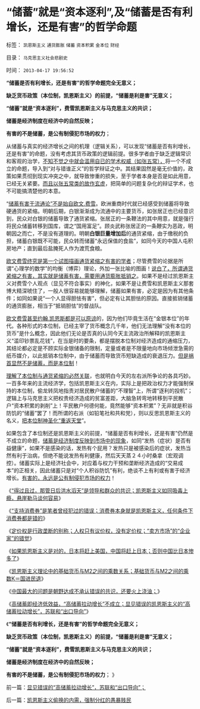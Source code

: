 # “储蓄”就是“资本逐利”,及“储蓄是否有利增长，还是有害”的哲学命题

标签： `凯恩斯主义` `通货膨胀` `储蓄` `资本积累` `金本位` `财经` 

目录： `马克思主义社会悲剧史`

时间： `2013-04-17 19:56:52`

**“储蓄是否有利增长，还是有害”的哲学命题完全无意义；**

**缺乏货币政策（本位制，凯恩斯主义）的前提，“储蓄是利是害”无意义；**

**“储蓄”就是“资本逐利”，费雪凯恩斯主义与马克思主义的共识；**

**储蓄是经济制度在经济中的自然反映；**

**有害的不是储蓄，是公有制侵犯市场的权力**；

从储蓄与真实的经济增长之间的机理（逻辑关系），可以发现“储蓄是否有利增长，还是有害”的命题，没有考虑其货币政策的逻辑前提。很多学者由于缺乏逻辑常识和客观的治学，[不知不觉之中就会滥用自已的学术权威（如张五常），](../../../2013/2/12/“市场总能擦屁股”之“要死！老百姓先死”.md)将一个不成立的命题，导入到“对与错谁正义”的哲学辩证之中。其结果固然是毫无价值的，政策如果贯彻到现实冲突之中，就导致惨重的损失，至于学者本身是否是如此用意，已经无关紧要。[而且以张五常类的故作玄虚](../../../2013/1/17/“农民工，及人民币升值与否”的哲学谜底.md)，把简单的问题复杂化的辩证学术，也不可能搞清楚他的本意。

“[储蓄有害于流通论”不是始自欧文.费雪](../../../2009/4/24/费雪教条和凯恩斯主义.md)。欧洲重商时代就已经感受到储蓄将导致硬通货的紧缩。明朝后期，白银渐渐成为流通中的主要货币，如张居正也已经意识到，民众对白银的储蓄导致了通货紧缩。张居正的一条鞭法的其中用意，就是强行将民众储蓄转移到国库，谓之“国用富足”。顾炎武称张居正的一条鞭实为恶政，明朝因之而亡，不是没有道理的。明朝**白银巨量增加后**的通货紧缩，由于缴税的负担，储蓄白银既不可能，民众转而储蓄“永远保值的食盐”，如同今天的中国人屯积房地产；直到最后盐腌死人作为渡荒食粮。

[欧文费雪终究是第一个试图描画通货紧缩之有害的学者](../../../2009/4/22/费雪教条之通货紧缩有害论背后的资产利益链.md)；尽管费雪的论据是所谓“心理学的数学”的均衡（博弈）理论，外加一张比喻的图画！[说白了，所谓通货紧缩之有害，其实就是储蓄有害，需要用通货膨胀抵销之](../../../2011/6/15/费雪低利率和通缩论代表了权贵垄断特权的利益.md)。如果不是经过凯恩斯主义对费雪个人观点（显见不符合事实）的神化，如果不是让费雪和凯恩斯主义那套博大精深唬住了，一般人很容易就能够理解，储蓄如果有害，必定是因为有其他条件；如同如果说“一个人显得胆怯有害”，但必定有让其胆怯的原因。直接抵销储蓄的通货膨胀，相当于“抵销胆怯”的督战队。

[欧文费雪甚至约翰.凯恩斯都是可以原谅](../../../2012/11/7/米塞斯的错误，罗斯巴德的错误，金本位思想的错误.md)的，因为他们毕竟生活在“金银本位”的年代。各种形式的本位制，已经主宰了货币概念几千年，他们无法理解“没有本位的货币”是什么概念，因此他们无论是否真的认同今天主流政治所解释的凯恩斯主义“滥印钞票乱花钱”，在当是时的要条，都是摆脱本位制对经济造成的通缩压力，其结论都必定是不顾实际金银储备的限制，定量或者是不限量地向市场倾泄急需的纸币媒介，以此抵销本位制中，由于储蓄而导致货币短缺造成的衰退压力。[但是祸首显然不是储蓄，而是本位制](../../../2012/11/4/货币的信用从那里业？流动性陷阱，储蓄，准备金，和凯恩斯主义.md)！

[理解了本位制与通货紧缩的必然关联](../../../2011/6/4/费雪－凯恩斯主义是(权贵+民粹),和弗里德曼.md)，也就明白今天的左右派所争论的各具巧妙。一百多年来的主流经济学，包括凯恩斯主义在内，实际上是把政治权力才能强制保持的本位制，偷龙转凤地指责对居民散户储蓄的“不理智”上，所谓“逐利的投机”；逻辑上与马克思主义把权贵经济造成的贫富差距，大脑急转弯地转移到平民散户“资本积累的剥削”上！平民散户何德何能，竟然能够“资本积累”？无非就是积谷防饥的“储蓄”罢了！而所谓的右派（如铅笔社和共和党），则以反思凯恩斯主义的名义，[把本位制神圣化“重返天堂](../../../2011/12/25/牛顿货币定理：任何货币最终归宿为空锚；.md)”。

如果包含了本位制还是凯恩斯主义的前提，“储蓄是否有利增长，还是有害”仍然是不成立的命题，[储蓄是经济制度反映到市场中的现象](../../../2011/8/24/（负利率＋禁止高利贷）＝取缔（货币储蓄）.md)，如同“发热（症状）是否有益健康”，如果不是感染的话，发热有个屁用？发热只是被感染后的症状，发热当然有利于治病，但绝不能说发热有利健康，然后天天蒸２４小时桑拿（宏观调控）。储蓄实际上是经济社会中，对应着与权力干预和垄断经济造成的“交易成本”的正相关，因此储蓄只是对“个人积谷防饥”有利，绝谈不上有利或有害于经济增长。[有害的，永远是公有制侵犯市场的权力](../../../2011/9/26/价格不是财富，“价格干预”是财富损失.md)！

《[“得过且过，那管日后洪水滔天”是领导和群众的共识；凯恩斯主义如同吸毒上瘾，悬崖勒马谈何容易](../../../2013/4/10/“得过且过，那管日后洪水滔天”是中国社会的共识；.md)》

《[“支持消费券”是笔者曾经犯过的错误；消费券本身就是凯恩斯主义，任何条件下消费券都是错的](../../../2013/4/10/“支持消费券”是笔者曾经犯过的错误.md)》

《[定价权是行政垄断的别称；人权只有议价权，没有定价权；“卖方市场”的“企业家”的错觉](../../../2013/4/12/谁强调定价权，谁就是左棍.md)》

《[如果凯恩斯主义是对的，日本将赶上美国，中国将赶上日本；否则中国比日本惨多了](../../../2013/4/12/如果凯恩斯主义是错的，中国将比日本惨得太多了.md)》

《[凯恩斯主义理论中的基础货币与M2之间的乘数关系；基础货币与M2之间的乘数K＝国进民退](../../../2013/4/15/凯恩斯主义的基础货币与M2之间的乘数和国进民退；.md)》

《[中国最大的问题是朝野达成不承认错误的共识，还要火上浇油；](../../../2013/4/15/朝野民粹倒行逆施的共识，火上浇油的灾难.md)》

《[高储蓄即经济低效益，“高储蓄拉动增长”不成立；显见错误的凯恩斯主义的“高储蓄拉动增长”，苏联和“出口导向”](../../../2013/4/17/显见错误的“高储蓄拉动增长”，苏联和“出口导向”；.md)》

《**“储蓄是否有利增长，还是有害”的哲学命题完全无意义；**

**缺乏货币政策（本位制，凯恩斯主义）的前提，“储蓄是利是害”无意义；**

**“储蓄”就是“资本逐利”，费雪凯恩斯主义与马克思主义的共识；**

**储蓄是经济制度在经济中的自然反映；**

**有害的不是储蓄，是公有制侵犯市场的权力**； 》



前一篇：[显见错误的“高储蓄拉动增长”，苏联和“出口导向”；](../../../2013/4/17/显见错误的“高储蓄拉动增长”，苏联和“出口导向”；.md)

后一篇：[凯恩斯主义偷换的内需，强制分红的愚暴贱民](../../../2013/4/17/凯恩斯主义偷换的内需，强制分红的愚暴贱民.md)